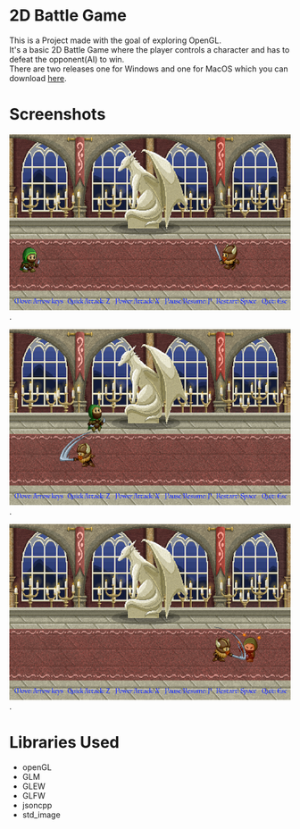 # 2D Battle Game
This is a Project made with the goal of exploring OpenGL.  
It's a basic 2D Battle Game where the player controls a character and has to defeat the opponent(AI) to win.  
There are two releases one for Windows and one for MacOS which you can download [here](https://github.com/Robowizx/2DPlatformer/releases).  

# Screenshots

![game screenshot](/screenshots/screenshot_4.png).
  
![game screenshot2](/screenshots/screenshot_1.png).  
    
![game screenshot3](/screenshots/screenshot_2.png).

# Libraries Used
* openGL
* GLM
* GLEW
* GLFW
* jsoncpp
* std_image
